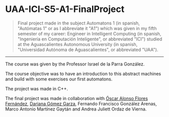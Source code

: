 # UAA-ICI-S5-A1-FinalProject

> Final project made in the subject Automatons 1 (in spanish, "Autómatas 1" or as I abbreviate it "A1") which was given in my fifth semester of my career: Engineer in Intelligent Computing (in spanish, "Ingeniería en Computación Inteligente", or abbreviated "ICI") studied at the Aguascalientes Autonomous University (in spanish, "Universidad Autónoma de Aguascalientes", or abbreviated "UAA").

---

The course was given by the Professor Israel de la Parra González.

The course objective was to have an introduction to this abstract machines and build with some exercises our first automatons.

The project was made in C++.

The final project was made in collaboration with [Óscar Alonso Flores Fernández](https://github.com/Dem0n2000), [Dariana Gómez Garza](https://github.com/DariGmz), Fernando Francisco González Arenas, Marco Antonio Martínez Gaytán and Andrea Juliett Ordaz de Vierna.
